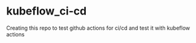 # kubeflow_ci-cd

Creating this repo to test github actions for ci/cd and test it with kubeflow actions
